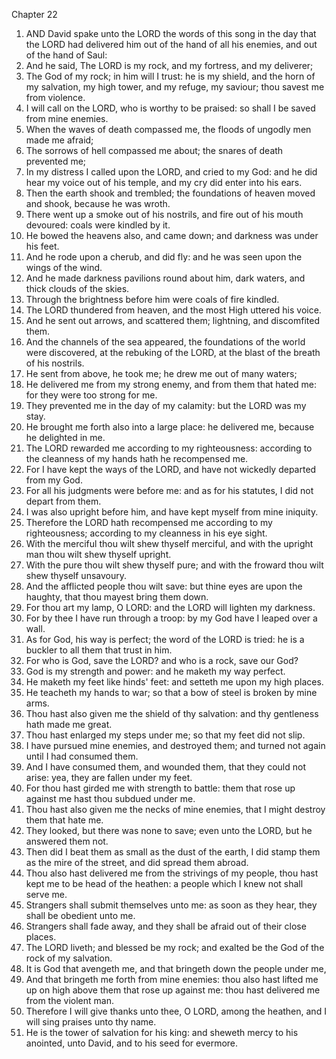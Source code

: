 

Chapter 22

1. AND David spake unto the LORD the words of this song in the day that the LORD had delivered him out of the hand of all his enemies, and out of the hand of Saul:
2. And he said, The LORD is my rock, and my fortress, and my deliverer;
3. The God of my rock; in him will I trust: he is my shield, and the horn of my salvation, my high tower, and my refuge, my saviour; thou savest me from violence.
4. I will call on the LORD, who is worthy to be praised: so shall I be saved from mine enemies.
5. When the waves of death compassed me, the floods of ungodly men made me afraid;
6. The sorrows of hell compassed me about; the snares of death prevented me;
7. In my distress I called upon the LORD, and cried to my God: and he did hear my voice out of his temple, and my cry did enter into his ears.
8. Then the earth shook and trembled; the foundations of heaven moved and shook, because he was wroth.
9. There went up a smoke out of his nostrils, and fire out of his mouth devoured: coals were kindled by it.
10. He bowed the heavens also, and came down; and darkness was under his feet.
11. And he rode upon a cherub, and did fly: and he was seen upon the wings of the wind.
12. And he made darkness pavilions round about him, dark waters, and thick clouds of the skies.
13. Through the brightness before him were coals of fire kindled.
14. The LORD thundered from heaven, and the most High uttered his voice.
15. And he sent out arrows, and scattered them; lightning, and discomfited them.
16. And the channels of the sea appeared, the foundations of the world were discovered, at the rebuking of the LORD, at the blast of the breath of his nostrils.
17. He sent from above, he took me; he drew me out of many waters;
18. He delivered me from my strong enemy, and from them that hated me: for they were too strong for me.
19. They prevented me in the day of my calamity: but the LORD was my stay.
20. He brought me forth also into a large place: he delivered me, because he delighted in me.
21. The LORD rewarded me according to my righteousness: according to the cleanness of my hands hath he recompensed me.
22. For I have kept the ways of the LORD, and have not wickedly departed from my God.
23. For all his judgments were before me: and as for his statutes, I did not depart from them.
24. I was also upright before him, and have kept myself from mine iniquity.
25. Therefore the LORD hath recompensed me according to my righteousness; according to my cleanness in his eye sight.
26. With the merciful thou wilt shew thyself merciful, and with the upright man thou wilt shew thyself upright.
27. With the pure thou wilt shew thyself pure; and with the froward thou wilt shew thyself unsavoury.
28. And the afflicted people thou wilt save: but thine eyes are upon the haughty, that thou mayest bring them down.
29. For thou art my lamp, O LORD: and the LORD will lighten my darkness.
30. For by thee I have run through a troop: by my God have I leaped over a wall.
31. As for God, his way is perfect; the word of the LORD is tried: he is a buckler to all them that trust in him.
32. For who is God, save the LORD?  and who is a rock, save our God?
33. God is my strength and power: and he maketh my way perfect.
34. He maketh my feet like hinds' feet: and setteth me upon my high places.
35. He teacheth my hands to war; so that a bow of steel is broken by mine arms.
36. Thou hast also given me the shield of thy salvation: and thy gentleness hath made me great.
37. Thou hast enlarged my steps under me; so that my feet did not slip.
38. I have pursued mine enemies, and destroyed them; and turned not again until I had consumed them.
39. And I have consumed them, and wounded them, that they could not arise: yea, they are fallen under my feet.
40. For thou hast girded me with strength to battle: them that rose up against me hast thou subdued under me.
41. Thou hast also given me the necks of mine enemies, that I might destroy them that hate me.
42. They looked, but there was none to save; even unto the LORD, but he answered them not.
43. Then did I beat them as small as the dust of the earth, I did stamp them as the mire of the street, and did spread them abroad.
44. Thou also hast delivered me from the strivings of my people, thou hast kept me to be head of the heathen: a people which I knew not shall serve me.
45. Strangers shall submit themselves unto me: as soon as they hear, they shall be obedient unto me.
46. Strangers shall fade away, and they shall be afraid out of their close places.
47. The LORD liveth; and blessed be my rock; and exalted be the God of the rock of my salvation.
48. It is God that avengeth me, and that bringeth down the people under me,
49. And that bringeth me forth from mine enemies: thou also hast lifted me up on high above them that rose up against me: thou hast delivered me from the violent man.
50. Therefore I will give thanks unto thee, O LORD, among the heathen, and I will sing praises unto thy name.
51. He is the tower of salvation for his king: and sheweth mercy to his anointed, unto David, and to his seed for evermore.

